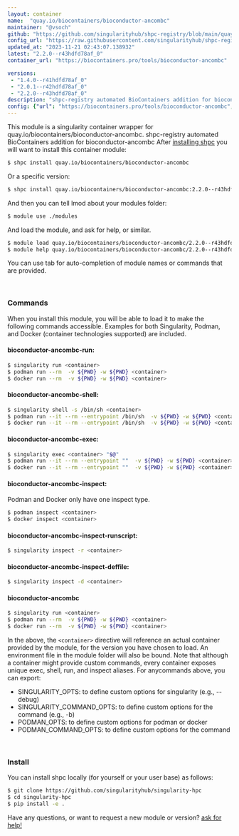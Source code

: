 ```yaml
---
layout: container
name:  "quay.io/biocontainers/bioconductor-ancombc"
maintainer: "@vsoch"
github: "https://github.com/singularityhub/shpc-registry/blob/main/quay.io/biocontainers/bioconductor-ancombc/container.yaml"
config_url: "https://raw.githubusercontent.com/singularityhub/shpc-registry/main/quay.io/biocontainers/bioconductor-ancombc/container.yaml"
updated_at: "2023-11-21 02:43:07.138932"
latest: "2.2.0--r43hdfd78af_0"
container_url: "https://biocontainers.pro/tools/bioconductor-ancombc"

versions:
 - "1.4.0--r41hdfd78af_0"
 - "2.0.1--r42hdfd78af_0"
 - "2.2.0--r43hdfd78af_0"
description: "shpc-registry automated BioContainers addition for bioconductor-ancombc"
config: {"url": "https://biocontainers.pro/tools/bioconductor-ancombc", "maintainer": "@vsoch", "description": "shpc-registry automated BioContainers addition for bioconductor-ancombc", "latest": {"2.2.0--r43hdfd78af_0": "sha256:2090bcd06a37bc289f89cea413dcfb3f4c1f3e6c2f48c1c3b332f93a1107c059"}, "tags": {"1.4.0--r41hdfd78af_0": "sha256:5bd373b2bd5ddd730d45b05e188f912ec43bf8dd993cc08ff3ec10328d0a990f", "2.0.1--r42hdfd78af_0": "sha256:15d8d1398cc6d6d966c81e498e4956dbb994541e3141bf6c0d43117810981caa", "2.2.0--r43hdfd78af_0": "sha256:2090bcd06a37bc289f89cea413dcfb3f4c1f3e6c2f48c1c3b332f93a1107c059"}, "docker": "quay.io/biocontainers/bioconductor-ancombc"}
---
```


This module is a singularity container wrapper for quay.io/biocontainers/bioconductor-ancombc.
shpc-registry automated BioContainers addition for bioconductor-ancombc
After [installing shpc](#install) you will want to install this container module:


```bash
$ shpc install quay.io/biocontainers/bioconductor-ancombc
```

Or a specific version:

```bash
$ shpc install quay.io/biocontainers/bioconductor-ancombc:2.2.0--r43hdfd78af_0
```

And then you can tell lmod about your modules folder:

```bash
$ module use ./modules
```

And load the module, and ask for help, or similar.

```bash
$ module load quay.io/biocontainers/bioconductor-ancombc/2.2.0--r43hdfd78af_0
$ module help quay.io/biocontainers/bioconductor-ancombc/2.2.0--r43hdfd78af_0
```

You can use tab for auto-completion of module names or commands that are provided.

<br>

### Commands

When you install this module, you will be able to load it to make the following commands accessible.
Examples for both Singularity, Podman, and Docker (container technologies supported) are included.

#### bioconductor-ancombc-run:

```bash
$ singularity run <container>
$ podman run --rm  -v ${PWD} -w ${PWD} <container>
$ docker run --rm  -v ${PWD} -w ${PWD} <container>
```

#### bioconductor-ancombc-shell:

```bash
$ singularity shell -s /bin/sh <container>
$ podman run --it --rm --entrypoint /bin/sh  -v ${PWD} -w ${PWD} <container>
$ docker run --it --rm --entrypoint /bin/sh  -v ${PWD} -w ${PWD} <container>
```

#### bioconductor-ancombc-exec:

```bash
$ singularity exec <container> "$@"
$ podman run --it --rm --entrypoint ""  -v ${PWD} -w ${PWD} <container> "$@"
$ docker run --it --rm --entrypoint ""  -v ${PWD} -w ${PWD} <container> "$@"
```

#### bioconductor-ancombc-inspect:

Podman and Docker only have one inspect type.

```bash
$ podman inspect <container>
$ docker inspect <container>
```

#### bioconductor-ancombc-inspect-runscript:

```bash
$ singularity inspect -r <container>
```

#### bioconductor-ancombc-inspect-deffile:

```bash
$ singularity inspect -d <container>
```



#### bioconductor-ancombc

```bash
$ singularity run <container>
$ podman run --rm  -v ${PWD} -w ${PWD} <container>
$ docker run --rm  -v ${PWD} -w ${PWD} <container>
```


In the above, the `<container>` directive will reference an actual container provided
by the module, for the version you have chosen to load. An environment file in the
module folder will also be bound. Note that although a container
might provide custom commands, every container exposes unique exec, shell, run, and
inspect aliases. For anycommands above, you can export:

 - SINGULARITY_OPTS: to define custom options for singularity (e.g., --debug)
 - SINGULARITY_COMMAND_OPTS: to define custom options for the command (e.g., -b)
 - PODMAN_OPTS: to define custom options for podman or docker
 - PODMAN_COMMAND_OPTS: to define custom options for the command

<br>

### Install

You can install shpc locally (for yourself or your user base) as follows:

```bash
$ git clone https://github.com/singularityhub/singularity-hpc
$ cd singularity-hpc
$ pip install -e .
```

Have any questions, or want to request a new module or version? [ask for help!](https://github.com/singularityhub/singularity-hpc/issues)